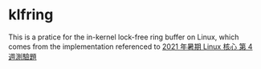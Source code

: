# klfring

This is a pratice for the in-kernel lock-free ring buffer on Linux, which comes
from the implementation referenced to [2021 年暑期 Linux 核心 第 4 週測驗題](https://hackmd.io/@sysprog/linux2021-summer-quiz4)
